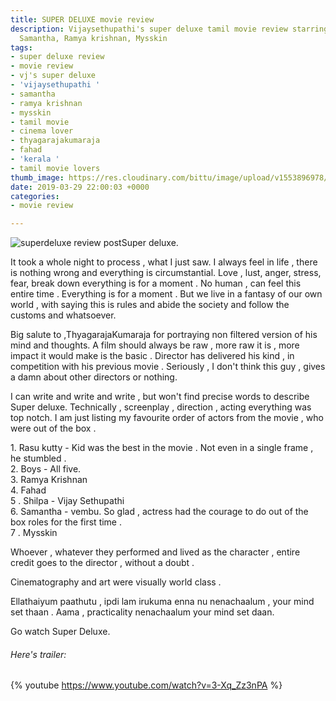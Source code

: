 ```yaml
---
title: SUPER DELUXE movie review
description: Vijaysethupathi's super deluxe tamil movie review starring Fahad Fassil,
  Samantha, Ramya krishnan, Mysskin
tags:
- super deluxe review
- movie review
- vj's super deluxe
- 'vijaysethupathi '
- samantha
- ramya krishnan
- mysskin
- tamil movie
- cinema lover
- thyagarajakumaraja
- fahad
- 'kerala '
- tamil movie lovers
thumb_image: https://res.cloudinary.com/bittu/image/upload/v1553896978/tarasblog/superdeluxethumb.jpg
date: 2019-03-29 22:00:03 +0000
categories:
- movie review

---
```

![superdeluxe review post](https://res.cloudinary.com/bittu/image/upload/v1553896978/tarasblog/superdeluxethumb.jpg "Superdeluxe")Super deluxe.

It took a whole night to process , what I just saw. I always feel in life , there is nothing wrong and everything is circumstantial. Love , lust, anger, stress, fear, break down everything is for a moment . No human , can feel this entire time . Everything is for a moment . But we live in a fantasy of our own world , with saying this is rules and abide the society and follow the customs and whatsoever.

Big salute to ,ThyagarajaKumaraja for portraying non filtered version of his mind and thoughts. A film should always be raw , more raw it is , more impact it would make is the basic . Director has delivered his kind , in competition with his previous movie . Seriously , I don't think this guy , gives a damn about other directors or nothing.

I can write and write and write , but won't find precise words to describe Super deluxe. Technically , screenplay , direction , acting everything was top notch. I am just listing my favourite order of actors from the movie , who were out of the box .

1\. Rasu kutty - Kid was the best in the movie . Not even in a single frame , he stumbled .  
2\. Boys - All five.  
3\. Ramya Krishnan  
4\. Fahad  
5 . Shilpa - Vijay Sethupathi  
6\. Samantha - vembu. So glad , actress had the courage to do out of the box roles for the first time .  
7 . Mysskin

Whoever , whatever they performed and lived as the character , entire credit goes to the director , without a doubt .

Cinematography and art were visually world class .

Ellathaiyum paathutu , ipdi lam irukuma enna nu nenachaalum , your mind set thaan . Aama , practicality nenachaalum your mind set daan.

Go watch Super Deluxe.

###### Here's trailer:

{% youtube https://www.youtube.com/watch?v=3-Xq_Zz3nPA %}
